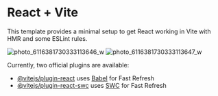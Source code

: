 # React + Vite

This template provides a minimal setup to get React working in Vite with HMR and some ESLint rules.


![photo_6116381730333113646_w](https://github.com/26ankitaa/todo_app/assets/122377058/4b361e1d-a1f6-415e-a2b6-13c0bb60e069)
![photo_6116381730333113647_w](https://github.com/26ankitaa/todo_app/assets/122377058/b4db65e1-e4b3-4223-b31c-f33ddb221fec)


Currently, two official plugins are available:

- [@vitejs/plugin-react](https://github.com/vitejs/vite-plugin-react/blob/main/packages/plugin-react/README.md) uses [Babel](https://babeljs.io/) for Fast Refresh
- [@vitejs/plugin-react-swc](https://github.com/vitejs/vite-plugin-react-swc) uses [SWC](https://swc.rs/) for Fast Refresh
